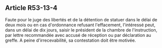 Article R53-13-4
----
Faute pour le juge des libertés et de la détention de statuer dans le délai de
deux mois ou en cas d'ordonnance refusant l'effacement, l'intéressé peut, dans
un délai de dix jours, saisir le président de la chambre de l'instruction, par
lettre recommandée avec accusé de réception ou par déclaration au greffe. A
peine d'irrecevabilité, sa contestation doit être motivée.
